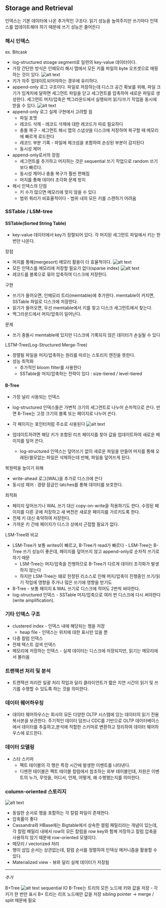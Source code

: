 ## Storage and Retrieval

인덱스는 기본 데이터에 나온 추가적인 구조다. 읽기 성능을 높여주지만 쓰기마다 인덱스를 업데이트해야 하기 때문에 쓰기 성능은 줄어든다

### 해시 인덱스
ex. Bitcask

- log-structured stoage segment로 일련의 key-value 데이터이다.
- 가장 간단한 방식은 인메모리 해시 맵에서 모든 키를 파일의 byte 오프셋으로 매핑하는 것이 있다.
![alt text](image-7.png)
- 키가 자주 업데이트되어야하는 경우에 유리하다.
- append-only 로그 구조이다. 파일로 저장하는데 디스크 공간 확보를 위해, 파일 크기가 임계치에 달하면 세그먼트 파일을 닫고 세그먼트를 압축하여 새로운 파일로 생성한다. 세그먼트 머지/압축은 백그라운드에서 실행되어 읽기/쓰기 작업을 동시에 받을 수 있다.
![alt text](image-8.png)
- append-only 로그 실제 구현에서 고려할 점
    - 파일 포맷
    - 레코드 삭제 - 레코드 삭제에 대한 레코드가 따로 필요하다
    - 충돌 복구 - 세그먼트 해시 맵의 스냅샷을 디스크에 저장하여 복구할 때 메모리에 빠르게 로드한다
    - 레코드 부분 기록 - 파일에 체크섬을 포함하여 손상된 부분이 감지된다 
    - 동시성 제어
- append-only로서의 장점
    - 세그먼트를 추가하고 머지하는 것은 sequential 쓰기 작업으로 random 쓰기보다 빠르다. 
    - 동시성 제어나 충돌 복구가 훨씬 편해짐
    - 머지를 통해 데이터 조각화 문제 방지
- 해시 인덱스의 단점
    - 키 수가 많으면 메모리에 맞지 않을 수 있다
    - 범위 쿼리가 비효율적이다 - 범위 내의 모든 키를 스캔하기 어려움

### SSTable / LSM-tree
#### SSTable(Sorted String Table)
- key-value 데이터에서 key가 정렬되어 있다. 각 머지된 세그먼트 파일에서 키는 한번만 나온다.

장점
- 머지를 통해(mergesort) 메모리 활용이 더 효율적이다.
![alt text](image-9.png)
- 모든 인덱스를 메모리에 저장할 필요가 없다(sparse index)
![alt text](image-10.png)
- 레코드를 블록으로 묶어 압축하여 디스크에 저장한다.

구현
- 쓰기가 들어오면, 인메모리 트리(memtable)에 추가한다. memtable이 커지면, SSTable 파일로 디스크에 저장한다.
- 읽기가 들어오면, 우선 memtable에서 키를 찾고 디스크 세그먼트에서 찾는다.
- 백그라운드에서 머지/압축이 일어난다.

문제
- 쓰기 충돌시 memtable에 있지만 디스크에 기록되지 않은 데이터가 손실될 수 있다

LSTM-Tree(Log-Structured Merge-Tree)
- 정렬될 파일을 머지/압축하는 원리를 따르는 스토리지 엔진을 뜻한다.
- 성능 최적화
    - 추가적인 bloom filter를 사용한다
    - SSTable을 머지/압축하는 전략이 있다 : size-tiered / level-tiered

#### B-Tree
- 가장 널리 사용되는 인덱스
- log-structured 인덱스들은 가변적 크기의 세그먼트로 나누어 순차적으로 쓴다. 반면 B-Tree는 고정 크기의 블록 또는 페이지로 나누어 쓴다.
- 각 페이지는 포인터처럼 주소로 사용된다
![alt text](image-11.png)

- 업데이트하려면 해당 키가 포함된 리프 페이지를 찾아 값을 업데이트하여 새로운 페이지를 덮어 쓴다.
    - log-structured 인덱스는 덮어쓰기 없이 새로운 파일을 만들어 머지를 통해 오래된/쓸모없는 파일은 삭제하는데 반해, 파일을 덮어쓰게 된다.
    
복원력을 높이기 위해
- write-ahead 로그(WAL)을 추가로 디스크에 쓴다
- 동시성 제어 : 경량 잠금인 latches를 통해 데이터를 보호한다.

최적화
- 페이지 덮어쓰기나 WAL 쓰기 대신 copy-on-write을 적용하기도 한다. 수정된 페이지를 다른 곳에 저장하고 새 버전은 새로운 페이지를 가르키도록 한다.
- 전체 키 대신 축약하여 저장한다.
- 가까운 키 간에 페이지가 디스크 상에서 근접할 필요가 없다.

LSM-Tree와 비교
- LSM-Tree가 보통 writes이 빠르고, B-Tree가 read가 빠르다 - LSM-Tree는 B-Tree 쓰기 성능이 좋은데, 페이지를 덮어쓰지 않고 append-only로 순차적 쓰기로 하기 때문
    - LSM-Tree는 머지/압축을 진행하므로 B-Tree가 다르게 데이터 조각화가 발생하지 않는다
    - 하지만 LSM-Tree는 떄로 한정된 리소스로 인해 머지/압축이 진행중인 쓰기/읽기 작업에 영향을 주거나 많은 쓰기에 영향을 받기도
- B-Tree - 보통 페이지 & WAL 쓰기로 디스크에 적어도 2번씩 써야한다. 
- log-structured 인덱스 - SSTable 머지/압축으로 여러 번 디스크에 다시 써야한다(write amplification).

### 기타 인덱스 구조
- clustered index - 인덱스 내에 해당되는 행을 저장
    - heap file - 인덱스는 위치에 대한 표시만 있을 뿐
- 다중 칼럼 인덱스 
- 전체 텍스트 검색 인덱스
- 메모리에 저장하는 인덱스 - 실제 데이터는 디스크에 저장되지만, 읽기는 메모리에서 불러옴 

### 트랜잭션 처리 및 분석
- 트랜잭션 처리란 일괄 처리 작업과 달리 클라이언트가 짧은 지연 시간의 읽기 및 쓰기를 수행할 수 있도록 하는 것을 의미한다.

### 데이터 웨어하우징
- 데이터 웨어하우스는 회사의 모든 다양한 OLTP 시스템에 있는 데이터의 읽기 전용 복사본을 보관한다. 주기적인 데이터 덤프나 CDC를 기반으로 OLTP 데이터베이스에서 데이터를 추출하고,분석에 적합한 스키마로 변환하고 정리하여 데이터 웨어하우스에 로드한다.

### 데이터 모델링
- 스타 스키마 
    - 팩트 테이블의 각 행은 특정 시간에 발생한 이벤트를 나타낸다.
    - 디멘젼 테이블은 팩트 테이블 칼럼에서 참조하는 외부 테이블인데, 차원은 이벤트의 누가, 무엇을, 어디서, 언제, 어떻게, 왜 수행했는지를 의미한다.

### column-oriented 스토리지
![alt text](image-2.png)
- 동일한 순서로 행을 포함하는 각 칼럼 파일이 존재한다.
- 압축률이 좋다 
- Cassandra와 HBase에는 Bigtable에서 상속한 컬럼 패밀리라는 개념이 있는데, 각 칼럼 패밀리 내에서 row의 모든 칼럼을 row key와 함께 저장하고 칼럼 압축을 사용하지 않기 때문에 row-oriented 모델이다.
- 메모리 / vectorized 처리
- 행이 삽입 순서는 상관없는데, 칼럼 순서를 정렬하여 인덱싱 메커니즘을 활용할 수 있다.
- Materialized view - 뷰와 달리 실제 데이터가 저장됨

---
*추가*

B+Tree
![alt text](image-1.png)
sequential IO
B-Tree는 트리의 모든 노드에 키와 값을 저장 - 각 키가 한 번만 표시
B+ 트리는 리프 노드에만 값을 저장
sibling pointer -> merge / split 때문에 필요
